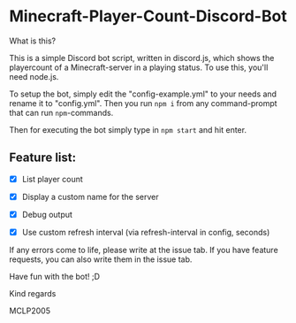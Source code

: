 # Minecraft-Player-Count-Discord-Bot

What is this?

This is a simple Discord bot script, written in discord.js, which shows the playercount of a Minecraft-server in a playing status.
To use this, you'll need node.js.

To setup the bot, simply edit the "config-example.yml" to your needs and rename it to "config.yml".
Then you run `npm i` from any command-prompt that can run `npm`-commands.

Then for executing the bot simply type in `npm start` and hit enter.



## Feature list:
* [x] List player count
* [x] Display a custom name for the server
* [x] Debug output
* [x] Use custom refresh interval (via refresh-interval in config, seconds)



If any errors come to life, please write at the issue tab.
If you have feature requests, you can also write them in the issue tab.


Have fun with the bot! ;D


Kind regards

MCLP2005
